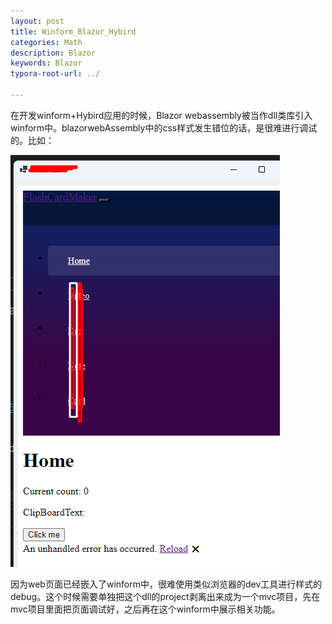 ```yaml
---
layout: post
title: Winform_Blazor_Hybird
categories: Math
description: Blazor
keywords: Blazor
typora-root-url: ../

---
```


在开发winform+Hybird应用的时候，Blazor webassembly被当作dll类库引入winform中。blazorwebAssembly中的css样式发生错位的话，是很难进行调试的。比如：

![image-20231203155441322](/images/posts/image-20231203155441322.png)

因为web页面已经嵌入了winform中，很难使用类似浏览器的dev工具进行样式的debug。这个时候需要单独把这个dll的project剥离出来成为一个mvc项目，先在mvc项目里面把页面调试好，之后再在这个winform中展示相关功能。
